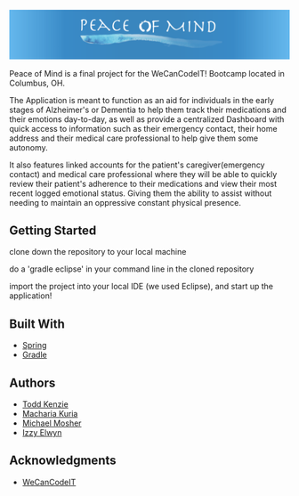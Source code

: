 
![alt text](https://github.com/WCCI-Peace-Of-Mind-App/Peace-Of-Mind/blob/master/src/main/resources/static/images/ReadMeBanner.png?raw=true "Peace-of-Mind-Banner")


Peace of Mind is a final project for the WeCanCodeIT! Bootcamp located in Columbus, OH.

The Application is meant to function as an aid for individuals in the early stages of Alzheimer's or Dementia
to help them track their medications and their emotions day-to-day, as well as provide a centralized Dashboard
with quick access to information such as their emergency contact, their home address and their medical care
professional to help give them some autonomy.

It also features linked accounts for the patient's caregiver(emergency contact) and medical care professional
where they will be able to quickly review their patient's adherence to their medications and view their most
recent logged emotional status. Giving them the ability to assist without needing to maintain an oppressive
constant physical presence.

## Getting Started

clone down the repository to your local machine

do a 'gradle eclipse' in your command line in the cloned repository

import the project into your local IDE (we used Eclipse), and start up the application!

## Built With

* [Spring](http://spring.io/projects/spring-boot)
* [Gradle](https://gradle.org/)


## Authors

* [Todd Kenzie](https://github.com/ToddKenzie)
* [Macharia Kuria](https://github.com/MachariaKuria)
* [Michael Mosher](https://github.com/Michael-Mosher)
* [Izzy Elwyn](https://github.com/IzzyElwyn)

## Acknowledgments

* [WeCanCodeIT](https://github.com/WeCanCodeIT)
